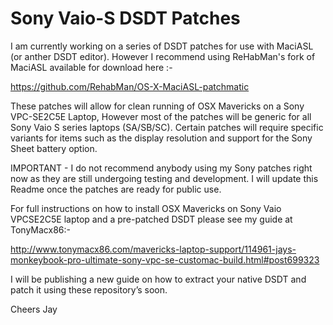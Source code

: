 Sony Vaio-S DSDT Patches
========================

I am currently working on a series of DSDT patches for use with MaciASL (or anther DSDT editor). However I recommend using ReHabMan's fork of MaciASL available for download here :-

https://github.com/RehabMan/OS-X-MaciASL-patchmatic

These patches will allow for clean running of OSX Mavericks on a Sony VPC-SE2C5E Laptop, However most of the patches will be generic for all Sony Vaio S series laptops (SA/SB/SC). Certain patches will require specific variants for items such as the display resolution and support for the Sony Sheet battery option. 

IMPORTANT - I do not recommend anybody using my Sony patches right now as they are still undergoing testing and development.
I will update this Readme once the patches are ready for public use.

For full instructions on how to install OSX Mavericks on Sony Vaio VPCSE2C5E laptop and a pre-patched DSDT please see my guide at TonyMacx86:-

http://www.tonymacx86.com/mavericks-laptop-support/114961-jays-monkeybook-pro-ultimate-sony-vpc-se-customac-build.html#post699323

I will be publishing a new guide on how to extract your native DSDT and patch it using these repository’s soon.

Cheers
Jay